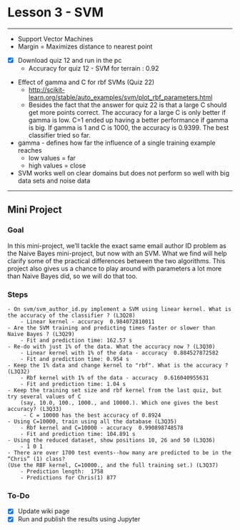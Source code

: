 # Lesson 3 - SVM

---
 - Support Vector Machines
 - Margin = Maximizes distance to nearest point
 - [x] Download quiz 12 and run in the pc
    - Accuracy for quiz 12 - SVM for terrain : 0.92
 - Effect of gamma and C for rbf SVMs (Quiz 22)
    - http://scikit-learn.org/stable/auto_examples/svm/plot_rbf_parameters.html
    - Besides the fact that the answer for quiz 22 is that a large C should get more points correct. 
    The accuracy for a large C is only better if gamma is low. C=1 ended up having a better performance if gamma is big.
    If gamma is 1 and C is 1000, the accuracy is 0.9399. The best classifier tried so far.
 - gamma - defines how far the influence of a single training example reaches
    - low values = far
    - high values = close
 - SVM works well on clear domains but does not perform so well with big data sets and noise data
 
 ---

## Mini Project
  ### Goal

  In this mini-project, we’ll tackle the exact same email author ID problem as the Naive Bayes mini-project, 
  but now with an SVM. What we find will help clarify some of the practical differences between the two algorithms. 
  This project also gives us a chance to play around with parameters a lot more than Naive Bayes did, so we will do 
  that too.
  
  ### Steps
    - On svm/svm_author_id.py implement a SVM using linear kernel. What is the accuracy of the classifier ? (L3Q28)
        - Linear kernel - accuracy  0.984072810011
    - Are the SVM training and predicting times faster or slower than Naive Bayes ? (L3Q29)
        - Fit and prediction time: 162.57 s
    - Re-do with just 1% of the data. What the accuracy now ? (L3Q30)
        - Linear kernel with 1% of the data - accuracy  0.884527872582
        - Fit and prediction time: 0.954 s
    - Keep the 1% data and change kernel to "rbf". What is the accuracy ? (L3Q32)
        - Rbf kernel with 1% of the data - accuracy  0.616040955631
        - Fit and prediction time: 1.04 s
    - Keep the training set size and rbf kernel from the last quiz, but try several values of C
        (say, 10.0, 100., 1000., and 10000.). Which one gives the best accuracy? (L3Q33)
         - C = 10000 has the best accuracy of 0.8924
    - Using C=10000, train using all the database (L3Q35)
        - Rbf kernel and C=10000 - accuracy  0.990898748578
        - Fit and prediction time: 104.891 s
    - Using the reduced dataset, show positions 10, 26 and 50 (L3Q36)
        - 1 0 1
    - There are over 1700 test events--how many are predicted to be in the “Chris” (1) class?
    (Use the RBF kernel, C=10000., and the full training set.) (L3Q37)
        - Prediction length:  1758
        - Predictions for Chris(1) 877

  ### To-Do
  - [x] Update wiki page
  - [x] Run and publish the results using Jupyter
